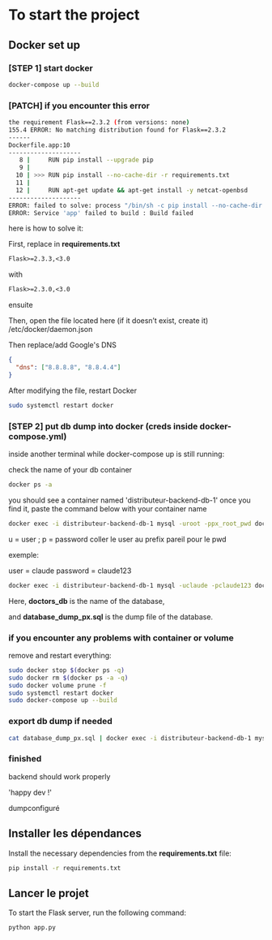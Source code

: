 
# To start the project

## Docker set up

### [STEP 1] start docker

```bash
docker-compose up --build
```

### [PATCH] if you encounter this error

```bash
the requirement Flask==2.3.2 (from versions: none)
155.4 ERROR: No matching distribution found for Flask==2.3.2
------
Dockerfile.app:10
--------------------
   8 |     RUN pip install --upgrade pip
   9 |     
  10 | >>> RUN pip install --no-cache-dir -r requirements.txt
  11 |     
  12 |     RUN apt-get update && apt-get install -y netcat-openbsd
--------------------
ERROR: failed to solve: process "/bin/sh -c pip install --no-cache-dir -r requirements.txt" did not complete successfully: exit code: 1
ERROR: Service 'app' failed to build : Build failed
```

here is how to solve it:

First, replace in **requirements.txt**

```txt
Flask>=2.3.3,<3.0
```

with

```txt
Flask>=2.3.0,<3.0
```

ensuite

Then, open the file located here (if it doesn’t exist, create it)
/etc/docker/daemon.json

Then replace/add Google's DNS

```json
{
  "dns": ["8.8.8.8", "8.8.4.4"]
}
```

After modifying the file, restart Docker

```bash
sudo systemctl restart docker
```

### [STEP 2] put db dump into docker (creds inside docker-compose.yml)

inside another terminal while docker-compose up is still running:

check the name of your db container

```bash
docker ps -a
```

you should see a container named 'distributeur-backend-db-1'
once you find it, paste the command below with your container name

```bash
docker exec -i distributeur-backend-db-1 mysql -uroot -ppx_root_pwd doctors_db < database_dump_px.sql
```

u = user ; p = password
coller le user au prefix pareil pour le pwd

exemple:

user = claude
password = claude123

```bash
docker exec -i distributeur-backend-db-1 mysql -uclaude -pclaude123 doctors_db < database_dump_px.sql
```

Here, **doctors_db** is the name of the database,

and **database_dump_px.sql** is the dump file of the database.

### if you encounter any problems with container or volume

remove and restart everything:

```bash
sudo docker stop $(docker ps -q)
sudo docker rm $(docker ps -a -q)
sudo docker volume prune -f
sudo systemctl restart docker
sudo docker-compose up --build
```

### export db dump if needed

```bash
cat database_dump_px.sql | docker exec -i distributeur-backend-db-1 mysql -uroot -ppx_root_pwd
```

### finished

backend should work properly

'happy dev !'

dumpconfiguré

## Installer les dépendances

Install the necessary dependencies from the **requirements.txt** file:

```bash
pip install -r requirements.txt
```

## Lancer le projet

To start the Flask server, run the following command:

```bash
python app.py
```
